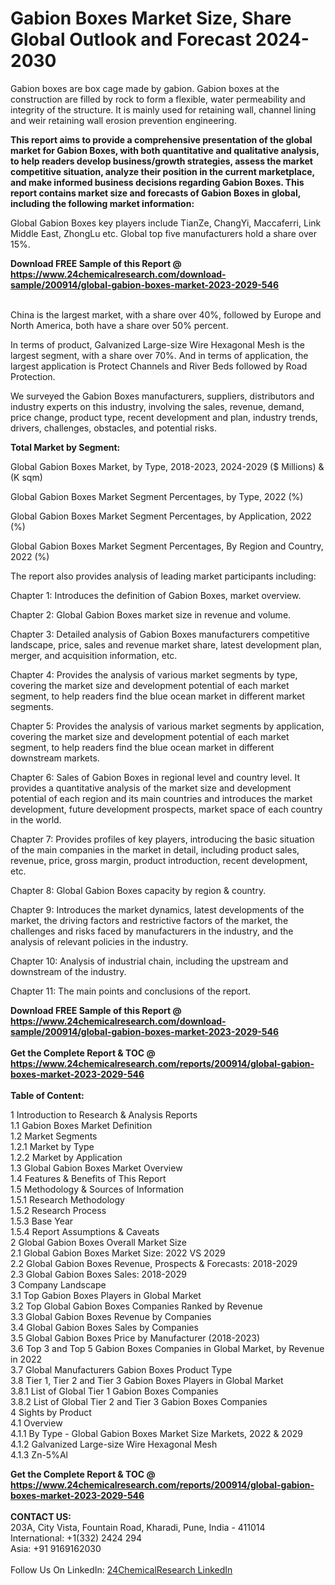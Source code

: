 <h1>Gabion Boxes Market Size, Share Global Outlook and Forecast 2024-2030</h1><p>Gabion boxes are box cage made by gabion. Gabion boxes at the construction are filled by rock to form a flexible, water permeability and integrity of the structure. It is mainly used for retaining wall, channel lining and weir retaining wall erosion prevention engineering.</p><p>
<strong>This report aims to provide a comprehensive presentation of the global market for Gabion Boxes, with both quantitative and qualitative analysis, to help readers develop business/growth strategies, assess the market competitive situation, analyze their position in the current marketplace, and make informed business decisions regarding Gabion Boxes. This report contains market size and forecasts of Gabion Boxes in global, including the following market information:</strong>
</p><p>
Global Gabion Boxes key players include TianZe, ChangYi, Maccaferri, Link Middle East, ZhongLu etc. Global top five manufacturers hold a share over 15%.</p><div><b>Download FREE Sample of this Report @ 
            <a href="https://www.24chemicalresearch.com/download-sample/200914/global-gabion-boxes-market-2023-2029-546">
            https://www.24chemicalresearch.com/download-sample/200914/global-gabion-boxes-market-2023-2029-546</a></b></div><br><p>
China is the largest market, with a share over 40%, followed by Europe and North America, both have a share over 50% percent.</p><p>
In terms of product, Galvanized Large-size Wire Hexagonal Mesh is the largest segment, with a share over 70%. And in terms of application, the largest application is Protect Channels and River Beds followed by Road Protection.</p><p>
We surveyed the Gabion Boxes manufacturers, suppliers, distributors and industry experts on this industry, involving the sales, revenue, demand, price change, product type, recent development and plan, industry trends, drivers, challenges, obstacles, and potential risks.</p><p>
<strong>Total Market by Segment:</strong></p><p>
Global Gabion Boxes Market, by Type, 2018-2023, 2024-2029 ($ Millions) &amp; (K sqm)</p><p>
Global Gabion Boxes Market Segment Percentages, by Type, 2022 (%)</p><p>
</p><p>
Global Gabion Boxes Market Segment Percentages, by Application, 2022 (%)</p><p>
</p><p>
Global Gabion Boxes Market Segment Percentages, By Region and Country, 2022 (%)</p><p>
</p><p>
The report also provides analysis of leading market participants including:</p><p>
</p><p>
</p><p>
Chapter 1: Introduces the definition of Gabion Boxes, market overview.</p><p>
Chapter 2: Global Gabion Boxes market size in revenue and volume.</p><p>
Chapter 3: Detailed analysis of Gabion Boxes manufacturers competitive landscape, price, sales and revenue market share, latest development plan, merger, and acquisition information, etc.</p><p>
Chapter 4: Provides the analysis of various market segments by type, covering the market size and development potential of each market segment, to help readers find the blue ocean market in different market segments.</p><p>
Chapter 5: Provides the analysis of various market segments by application, covering the market size and development potential of each market segment, to help readers find the blue ocean market in different downstream markets.</p><p>
Chapter 6: Sales of Gabion Boxes in regional level and country level. It provides a quantitative analysis of the market size and development potential of each region and its main countries and introduces the market development, future development prospects, market space of each country in the world.</p><p>
Chapter 7: Provides profiles of key players, introducing the basic situation of the main companies in the market in detail, including product sales, revenue, price, gross margin, product introduction, recent development, etc.</p><p>
Chapter 8: Global Gabion Boxes capacity by region &amp; country.</p><p>
Chapter 9: Introduces the market dynamics, latest developments of the market, the driving factors and restrictive factors of the market, the challenges and risks faced by manufacturers in the industry, and the analysis of relevant policies in the industry.</p><p>
Chapter 10: Analysis of industrial chain, including the upstream and downstream of the industry.</p><p>
Chapter 11: The main points and conclusions of the report.</p><div><b>Download FREE Sample of this Report @ 
            <a href="https://www.24chemicalresearch.com/download-sample/200914/global-gabion-boxes-market-2023-2029-546">
            https://www.24chemicalresearch.com/download-sample/200914/global-gabion-boxes-market-2023-2029-546</a></b></div><br><div><b>Get the Complete Report & TOC @ 
            <a href="https://www.24chemicalresearch.com/reports/200914/global-gabion-boxes-market-2023-2029-546">
            https://www.24chemicalresearch.com/reports/200914/global-gabion-boxes-market-2023-2029-546</a></b></div><br>
            <b>Table of Content:</b><p>1 Introduction to Research & Analysis Reports<br />
    1.1 Gabion Boxes Market Definition<br />
    1.2 Market Segments<br />
        1.2.1 Market by Type<br />
        1.2.2 Market by Application<br />
    1.3 Global Gabion Boxes Market Overview<br />
    1.4 Features & Benefits of This Report<br />
    1.5 Methodology & Sources of Information<br />
        1.5.1 Research Methodology<br />
        1.5.2 Research Process<br />
        1.5.3 Base Year<br />
        1.5.4 Report Assumptions & Caveats<br />
2 Global Gabion Boxes Overall Market Size<br />
    2.1 Global Gabion Boxes Market Size: 2022 VS 2029<br />
    2.2 Global Gabion Boxes Revenue, Prospects & Forecasts: 2018-2029<br />
    2.3 Global Gabion Boxes Sales: 2018-2029<br />
3 Company Landscape<br />
    3.1 Top Gabion Boxes Players in Global Market<br />
    3.2 Top Global Gabion Boxes Companies Ranked by Revenue<br />
    3.3 Global Gabion Boxes Revenue by Companies<br />
    3.4 Global Gabion Boxes Sales by Companies<br />
    3.5 Global Gabion Boxes Price by Manufacturer (2018-2023)<br />
    3.6 Top 3 and Top 5 Gabion Boxes Companies in Global Market, by Revenue in 2022<br />
    3.7 Global Manufacturers Gabion Boxes Product Type<br />
    3.8 Tier 1, Tier 2 and Tier 3 Gabion Boxes Players in Global Market<br />
        3.8.1 List of Global Tier 1 Gabion Boxes Companies<br />
        3.8.2 List of Global Tier 2 and Tier 3 Gabion Boxes Companies<br />
4 Sights by Product<br />
    4.1 Overview<br />
        4.1.1 By Type - Global Gabion Boxes Market Size Markets, 2022 & 2029<br />
        4.1.2 Galvanized Large-size Wire Hexagonal Mesh<br />
        4.1.3 Zn-5%Al</p><div><b>Get the Complete Report & TOC @ 
            <a href="https://www.24chemicalresearch.com/reports/200914/global-gabion-boxes-market-2023-2029-546">
            https://www.24chemicalresearch.com/reports/200914/global-gabion-boxes-market-2023-2029-546</a></b></div><br><b>CONTACT US:</b><br>
            203A, City Vista, Fountain Road, Kharadi, Pune, India - 411014<br>
            International: +1(332) 2424 294<br>
            Asia: +91 9169162030 <br><br>
            Follow Us On LinkedIn: <a href="https://www.linkedin.com/company/24chemicalresearch/">24ChemicalResearch LinkedIn</a>